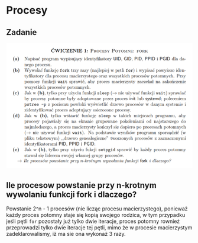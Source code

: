 # Procesy

## Zadanie

![task](ex1.png)

## Ile procesow powstanie przy n-krotnym wywolaniu funkcji fork i dlaczego?
Powstanie 2^n - 1 procesów (nie licząc procesu macierzystego), ponieważ każdy
proces potomny staje się kopią swojego rodzica, w tym przypadku jeśli pętli `for` pozostały
już tylko dwie iteracje, proces potomny rownież przeprowadzi tylko dwie iteracje tej
pętli, mimo że w procesie macierzystym zadeklarowalismy, iż ma sie ona wykonaż 3 razy.
